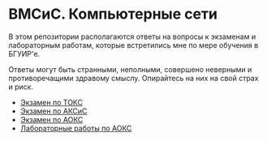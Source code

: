 # ВМСиС. Компьютерные сети

В этом репозитории располагаются ответы на вопросы к экзаменам и лабораторным работам, которые встретились мне по мере обучения в БГУИР'е.

Ответы могут быть странными, неполными, совершено неверными и противоречащими здравому смыслу. Опирайтесь на них на свой страх и риск.

- [Экзамен по ТОКС](ТОКС.md)
- [Экзамен по АКСиС](АКСиС.md)
- [Экзамен по АОКС]()
- [Лабораторные работы по АОКС]()
